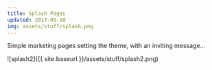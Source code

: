 ```yaml
---
title: Splash Pages
updated: 2017-05-10
img: assets/stuff/splash.png
---
```


Simple marketing pages setting the theme, with an inviting message...

![splash2]({{ site.baseurl }}/assets/stuff/splash2.png) 